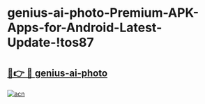 # genius-ai-photo-Premium-APK-Apps-for-Android-Latest-Update-!tos87

# <h2><a href="https://fy6n5q.esa.edu.pl?title=genius-ai-photo&ref=tos87">🔗👉 🔴 genius-ai-photo</a></h2>

[![acn](https://github.com/user-attachments/assets/0f9c940e-d8b0-45ae-aac7-cd30a18b3e1c)](https://fy6n5q.esa.edu.pl?title=genius-ai-photo&ref=tos87)

